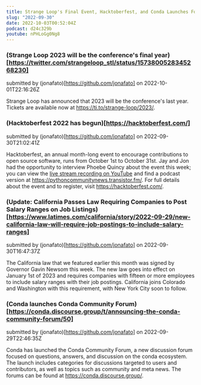 ```yaml
---
title: Strange Loop's Final Event, Hacktoberfest, and Conda Launches Forum
slug: "2022-09-30"
date: 2022-10-03T00:52:04Z
podcast: d24c329b
youtube: nPHLoGg0Ng8
---
```



### (Strange Loop 2023 will be the conference's final year)[https://twitter.com/strangeloop_stl/status/1573800528345268230]

submitted by (jonafato)[https://github.com/jonafato] on 2022-10-01T22:16:26Z

Strange Loop has announced that 2023 will be the conference's last year. Tickets are available now at https://ti.to/strange-loop/2023/.


### (Hacktoberfest 2022 has begun)[https://hacktoberfest.com/]

submitted by (jonafato)[https://github.com/jonafato] on 2022-09-30T21:02:41Z

Hacktoberfest, an annual month-long event to encourage contributions to open source software, runs from October 1st to October 31st. Jay and Jon had the opportunity to interview Phoebe Quincy about the event this week; you can view the [live stream recording on YouTube](https://www.youtube.com/watch?v=nPHLoGg0Ng8) and find a podcast version at https://pythoncommunitynews.transistor.fm/. For full details about the event and to register, visit https://hacktoberfest.com/.


### (Update: California Passes Law Requiring Companies to Post Salary Ranges on Job Listings)[https://www.latimes.com/california/story/2022-09-29/new-california-law-will-require-job-postings-to-include-salary-ranges]

submitted by (jonafato)[https://github.com/jonafato] on 2022-09-30T16:47:37Z

The California law that we featured earlier this month was signed by Governor Gavin Newsom this week. The new law goes into effect on January 1st of 2023 and requires companies with fifteen or more employees to include salary ranges with their job postings. California joins Colorado and Washington with this requirement, with New York City soon to follow.


### (Conda launches Conda Community Forum)[https://conda.discourse.group/t/announcing-the-conda-community-forum/50]

submitted by (jonafato)[https://github.com/jonafato] on 2022-09-29T22:46:35Z

Conda has launched the Conda Community Forum, a new discussion forum focused on questions, answers, and discussion on the conda ecosystem. The launch includes categories for discussions targeted to users and contributors, as well as topics such as community and meta news. The forums can be found at https://conda.discourse.group/.

